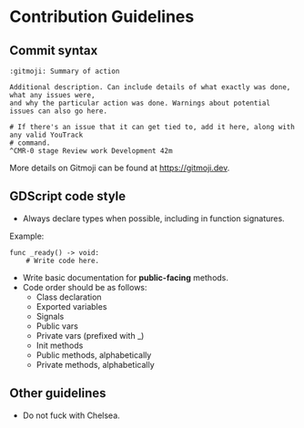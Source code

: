 # Contribution Guidelines

## Commit syntax

```git-commit
:gitmoji: Summary of action

Additional description. Can include details of what exactly was done, what any issues were,
and why the particular action was done. Warnings about potential issues can also go here.

# If there's an issue that it can get tied to, add it here, along with any valid YouTrack
# command.
^CMR-0 stage Review work Development 42m
```

More details on Gitmoji can be found at https://gitmoji.dev.

## GDScript code style

- Always declare types when possible, including in function signatures.

Example:

```gdscript
func _ready() -> void:
    # Write code here.
```

- Write basic documentation for **public-facing** methods.
- Code order should be as follows:
    - Class declaration
    - Exported variables
    - Signals
    - Public vars
    - Private vars (prefixed with _)
    - Init methods
    - Public methods, alphabetically
    - Private methods, alphabetically
    
## Other guidelines

- Do not fuck with Chelsea.
